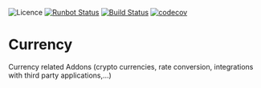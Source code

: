 ![Licence](https://img.shields.io/badge/licence-AGPL--3-blue.svg)
[![Runbot Status](https://runbot.odoo-community.org/runbot/badge/flat/259/10.0.svg)](https://runbot.odoo-community.org/runbot/repo/github-com-oca-currency-259)
[![Build Status](https://travis-ci.org/OCA/currency.svg?branch=10.0)](https://travis-ci.org/OCA/currency)
[![codecov](https://codecov.io/gh/OCA/currency/branch/10.0/graph/badge.svg)](https://codecov.io/gh/OCA/currency)


Currency
========
Currency related Addons (crypto currencies, rate conversion, integrations with third party applications,...)
